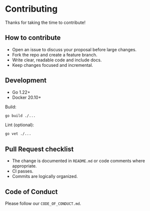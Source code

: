 # Contributing

Thanks for taking the time to contribute!

## How to contribute
- Open an issue to discuss your proposal before large changes.
- Fork the repo and create a feature branch.
- Write clear, readable code and include docs.
- Keep changes focused and incremental.

## Development
- Go 1.22+
- Docker 20.10+

Build:
```bash
go build ./...
```

Lint (optional):
```bash
go vet ./...
```

## Pull Request checklist
- The change is documented in `README.md` or code comments where appropriate.
- CI passes.
- Commits are logically organized.

## Code of Conduct
Please follow our `CODE_OF_CONDUCT.md`.
